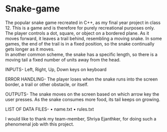 # Snake-game
The popular snake game recreated in C++, as my final year project in class 12.
This is a game and is therefore for purely recreational purposes only.
The player controls a dot, square, or object on a bordered plane. As it moves forward, it leaves a trail behind, resembling a moving snake. In some games, the end of the trail is in a fixed position, so the snake continually gets longer as it moves.  
In another common scheme, the snake has a specific length, so there is a moving tail a fixed number of units away from the head. 

INPUTS- Left, Right, Up, Down keys on keyboard

ERROR HANDLING- The player loses when the snake runs into the screen border, a trail or other obstacle, or itself.

OUTPUTS- 
The snake moves on the screen based on which arrow key the user presses. As the snake consumes more food, its tail keeps on growing.

LIST OF DATA FILES-
•	name.txt
•	rules.txt

I would like to thank my team-member, Shriya Ejanthker, for doing such a phenomenal job with this project.
